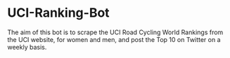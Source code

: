 # UCI-Ranking-Bot

The aim of this bot is to scrape the UCI Road Cycling World Rankings from the UCI website, for women and men, and post the Top 10 on Twitter on a weekly basis.